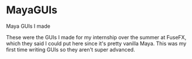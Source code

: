 # MayaGUIs
Maya GUIs I made

These were the GUIs I made for my internship over the summer at FuseFX, which they said I could put here since it's pretty vanilla Maya. This was my first time writing GUIs so they aren't super advanced.
